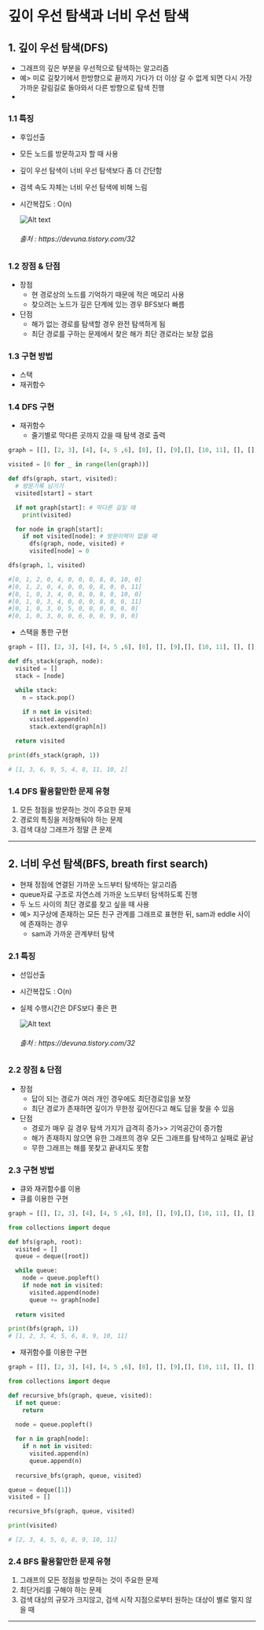 # 깊이 우선 탐색과 너비 우선 탐색
## 1. 깊이 우선 탐색(DFS)
- 그래프의 깊은 부분을 우선적으로 탐색하는 알고리즘
- 예> 미로 길찾기에서 한방향으로 끝까지 가다가 더 이상 갈 수 없게 되면 다시 가장 가까운 갈림길로 돌아와서 다른 방향으로 탐색 진행
- 
### 1.1 특징
- 후입선출
- 모든 노드를 방문하고자 할 때 사용
- 깊이 우선 탐색이 너비 우선 탐색보다 좀 더 간단함
- 검색 속도 자체는 너비 우선 탐색에 비해 느림
- 시간복잡도 : O(n)

  ![Alt text](../../img/DFS.gif)
  
  <h6>출처 : https://devuna.tistory.com/32</h6>

### 1.2 장점 & 단점
- 장점
  - 현 경로상의 노드를 기억하기 때문에 적은 메모리 사용
  - 찾으려는 노드가 깊은 단계에 있는 경우 BFS보다 빠름
- 단점
  - 해가 없는 경로를 탐색할 경우 완전 탐색하게 됨
  - 최단 경로를 구하는 문제에서 찾은 해가 최단 경로라는 보장 없음
  
### 1.3 구현 방법
- 스택
- 재귀함수

### 1.4 DFS 구현
- 재귀함수
  - 줄기별로 막다른 곳까지 갔을 때 탐색 경로 출력
  
```python
graph = [[], [2, 3], [4], [4, 5 ,6], [8], [], [9],[], [10, 11], [], [], []]

visited = [0 for _ in range(len(graph))]

def dfs(graph, start, visited):
  # 방문기록 남기기
  visited[start] = start

  if not graph[start]: # 막다른 길일 때
    print(visited)

  for node in graph[start]:
    if not visited[node]: # 방문이력이 없을 때
      dfs(graph, node, visited) # 
      visited[node] = 0

dfs(graph, 1, visited)

#[0, 1, 2, 0, 4, 0, 0, 0, 8, 0, 10, 0]
#[0, 1, 2, 0, 4, 0, 0, 0, 8, 0, 0, 11]
#[0, 1, 0, 3, 4, 0, 0, 0, 8, 0, 10, 0]
#[0, 1, 0, 3, 4, 0, 0, 0, 8, 0, 0, 11]
#[0, 1, 0, 3, 0, 5, 0, 0, 0, 0, 0, 0]
#[0, 1, 0, 3, 0, 0, 6, 0, 0, 9, 0, 0]
```
- 스택을 통한 구현

```python
graph = [[], [2, 3], [4], [4, 5 ,6], [8], [], [9],[], [10, 11], [], [], []]

def dfs_stack(graph, node):
  visited = []
  stack = [node]

  while stack:
    n = stack.pop()
    
    if n not in visited:
      visited.append(n)
      stack.extend(graph[n])

  return visited

print(dfs_stack(graph, 1))

# [1, 3, 6, 9, 5, 4, 8, 11, 10, 2]
```

### 1.4 DFS 활용할만한 문제 유형
1. 모든 정점을 방문하는 것이 주요한 문제
2. 경로의 특징을 저장해둬야 하는 문제
3. 검색 대상 그래프가 정말 큰 문제


---
## 2. 너비 우선 탐색(BFS, breath first search)
- 현재 정점에 연결된 가까운 노드부터 탐색하는 알고리즘
- queue자료 구조로 자연스레 가까운 노드부터 탐색하도록 진행
- 두 노드 사이의 최단 경로를 찾고 싶을 때 사용
- 예> 지구상에 존재하는 모든 친구 관계를 그래프로 표현한 뒤, sam과 eddle 사이에 존재하는 경우
  - sam과 가까운 관계부터 탐색
  
### 2.1 특징
- 선입선출
- 시간복잡도 : O(n)
- 실제 수행시간은 DFS보다 좋은 편
  
  ![Alt text](../../img/BFS.gif)
  
  <h6>출처 : https://devuna.tistory.com/32</h6>

### 2.2 장점 & 단점
- 장점
  - 답이 되는 경로가 여러 개인 경우에도 최단경로임을 보장
  - 최단 경로가 존재하면 깊이가 무한정 깊어진다고 해도 답을 찾을 수 있음
- 단점
  - 경로가 매우 길 경우 탐색 가지가 급격히 증가>> 기억공간이 증가함
  - 해가 존재하지 않으면 유한 그래프의 경우 모든 그래프를 탐색하고 실패로 끝남
  - 무한 그래프는 해를 못찾고 끝내지도 못함


### 2.3 구현 방법
- 큐와 재귀함수를 이용
- 큐를 이용한 구현
```python
graph = [[], [2, 3], [4], [4, 5 ,6], [8], [], [9],[], [10, 11], [], [], []]

from collections import deque

def bfs(graph, root):
  visited = []
  queue = deque([root])

  while queue:
    node = queue.popleft()
    if node not in visited:
      visited.append(node)
      queue += graph[node]
  
  return visited

print(bfs(graph, 1))
# [1, 2, 3, 4, 5, 6, 8, 9, 10, 11]

``` 
- 재귀함수를 이용한 구현
```python
graph = [[], [2, 3], [4], [4, 5 ,6], [8], [], [9],[], [10, 11], [], [], []]

from collections import deque

def recursive_bfs(graph, queue, visited):
  if not queue:
    return
  
  node = queue.popleft()

  for n in graph[node]:
    if n not in visited:
      visited.append(n)
      queue.append(n)
      
  recursive_bfs(graph, queue, visited)

queue = deque([1])
visited = []

recursive_bfs(graph, queue, visited)

print(visited)

# [2, 3, 4, 5, 6, 8, 9, 10, 11]
``` 
### 2.4 BFS 활용할만한 문제 유형
1. 그래프의 모든 정점을 방문하는 것이 주요한 문제
2. 최단거리를 구해야 하는 문제
3. 검색 대상의 규모가 크지않고, 검색 시작 지점으로부터 원하는 대상이 별로 멀지 않을 때

---
